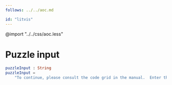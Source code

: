 ```yaml
---
follows: ../../aoc.md

id: "litvis"
---
```


@import "../../css/aoc.less"

# Puzzle input

```elm {l=hidden r}
puzzleInput : String
puzzleInput =
    "To continue, please consult the code grid in the manual.  Enter the code at row 3010, column 3019."
```
